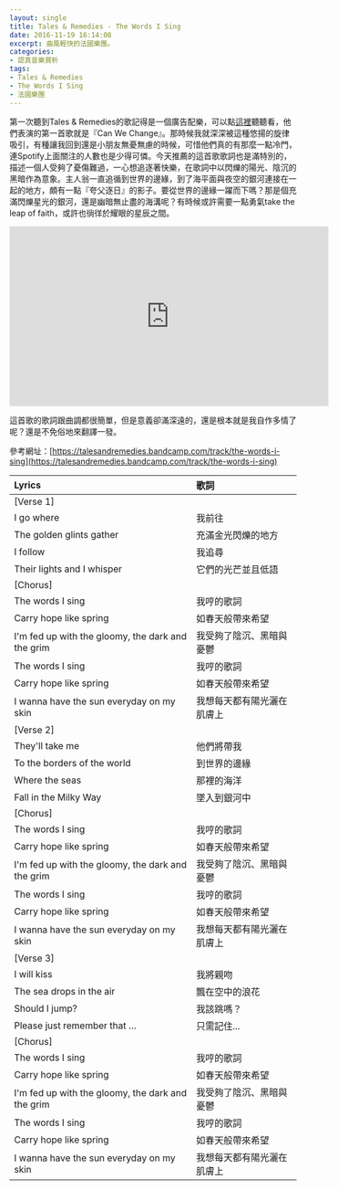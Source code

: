 ```yaml
---
layout: single
title: Tales & Remedies - The Words I Sing
date: 2016-11-19 16:14:08
excerpt: 曲風輕快的法國樂團。
categories:
- 認真音樂賞析
tags:
- Tales & Remedies
- The Words I Sing
- 法國樂團
---
```


第一次聽到Tales &amp; Remedies的歌記得是一個廣告配樂，可以點[這裡](https://www.youtube.com/watch?v=l9wsN15Gjzc)聽聽看，他們表演的第一首歌就是『Can We Change』。那時候我就深深被這種悠揚的旋律吸引，有種讓我回到還是小朋友無憂無慮的時候，可惜他們真的有那麼一點冷門，連Spotify上面關注的人數也是少得可憐。今天推薦的這首歌歌詞也是滿特別的，描述一個人受夠了憂傷難過，一心想追逐著快樂，在歌詞中以閃爍的陽光、陰沉的黑暗作為意象。主人翁一直追循到世界的邊緣，到了海平面與夜空的銀河連接在一起的地方，頗有一點『夸父逐日』的影子。要從世界的邊緣一躍而下嗎？那是個充滿閃爍星光的銀河，還是幽暗無止盡的海溝呢？有時候或許需要一點勇氣take the leap of faith，或許也徜徉於耀眼的星辰之間。

<p style="text-align: center;"><iframe allowfullscreen="" class="" frameborder="0" height="315" src="https://www.youtube.com/embed/BfLX7J2zvYk?wmode=transparent" width="560"></iframe></p>

這首歌的歌詞跟曲調都很簡單，但是意義卻滿深遠的，還是根本就是我自作多情了呢？還是不免俗地來翻譯一發。

參考網址：[https://talesandremedies.bandcamp.com/track/the-words-i-sing](https://talesandremedies.bandcamp.com/track/the-words-i-sing)

|Lyrics|歌詞|
|:-|:-|
|[Verse 1]||
|I go where|我前往|
|The golden glints gather|充滿金光閃爍的地方|
|I follow|我追尋|
|Their lights and I whisper|它們的光芒並且低語|
|[Chorus]||
|The words I sing|我哼的歌詞|
|Carry hope like spring|如春天般帶來希望|
|I'm fed up with the gloomy, the dark and the grim|我受夠了陰沉、黑暗與憂鬱|
|The words I sing|我哼的歌詞|
|Carry hope like spring|如春天般帶來希望|
|I wanna have the sun everyday on my skin|我想每天都有陽光灑在肌膚上|
|[Verse 2]||
|They'll take me|他們將帶我|
|To the borders of the world|到世界的邊緣|
|Where the seas|那裡的海洋|
|Fall in the Milky Way|墜入到銀河中|
|[Chorus]||
|The words I sing|我哼的歌詞|
|Carry hope like spring|如春天般帶來希望|
|I'm fed up with the gloomy, the dark and the grim|我受夠了陰沉、黑暗與憂鬱|
|The words I sing|我哼的歌詞|
|Carry hope like spring|如春天般帶來希望|
|I wanna have the sun everyday on my skin|我想每天都有陽光灑在肌膚上|
|[Verse 3]||
|I will kiss|我將親吻|
|The sea drops in the air|飄在空中的浪花|
|Should I jump?|我該跳嗎？|
|Please just remember that …|只需記住...|
|[Chorus]||
|The words I sing|我哼的歌詞|
|Carry hope like spring|如春天般帶來希望|
|I'm fed up with the gloomy, the dark and the grim|我受夠了陰沉、黑暗與憂鬱|
|The words I sing|我哼的歌詞|
|Carry hope like spring|如春天般帶來希望|
|I wanna have the sun everyday on my skin|我想每天都有陽光灑在肌膚上|

